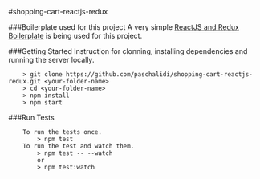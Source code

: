 #shopping-cart-reactjs-redux

###Boilerplate used for this project 
A very simple [ReactJS and Redux Boilerplate](https://github.com/StephenGrider/ReduxSimpleStarter) 
is being used for this project.


###Getting Started
Instruction for clonning, installing dependencies and running the server locally.
```
	> git clone https://github.com/paschalidi/shopping-cart-reactjs-redux.git <your-folder-name>
	> cd <your-folder-name>
	> npm install
	> npm start
```

###Run Tests
 
```
    To run the tests once.
        > npm test
    To run the test and watch them.
        > npm test -- --watch
        or
        > npm test:watch
```